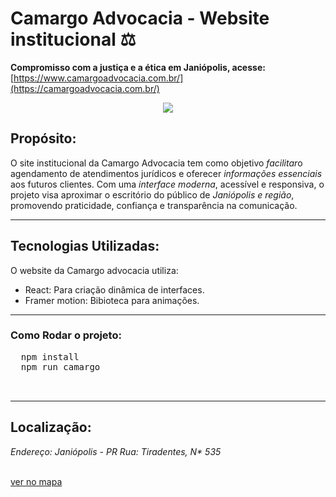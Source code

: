#  Camargo Advocacia - Website institucional ⚖️
  __Compromisso com a justiça e a ética em Janiópolis, acesse:__
  [https://www.camargoadvocacia.com.br/](https://camargoadvocacia.com.br/)


<div style="display: flex; flex-direction: column; justify-content: center; align-items: center">
<img src="https://scontent.fmgf1-1.fna.fbcdn.net/v/t39.30808-6/305312642_511932254268068_6751336805813931097_n.jpg?_nc_cat=100&ccb=1-7&_nc_sid=6ee11a&_nc_ohc=-jGb-AS-9MUQ7kNvwE8Ytyw&_nc_oc=Adkk85nLvDjbvN4yOEVQRPSdIdCaBOH6LWHhux135-wITiysSBgbB0iD64Hyg8CbaFA&_nc_zt=23&_nc_ht=scontent.fmgf1-1.fna&_nc_gid=TodpBlpFr0m_d-hRg6ehzg&oh=00_AfObKgAjzuViCu1U8RSr7k74CVYqIdR4oHxypiTf7Mv9zA&oe=6858B963"/>
</div>



## Propósito: 
<p>
  O site institucional da Camargo Advocacia tem como objetivo <em>facilitar</em>o agendamento de atendimentos jurídicos e oferecer <em>informações essenciais</em> aos futuros clientes. Com uma <em>interface moderna</em>, acessível e responsiva, o projeto visa aproximar o escritório do público de <em>Janiópolis e região</em>, promovendo praticidade, confiança e transparência na comunicação.
</p>

---
## Tecnologias Utilizadas:
O website da Camargo advocacia utiliza:
- React: Para criação dinâmica de interfaces.
- Framer motion: Bibioteca para animações.
---
### Como Rodar o projeto:
<pre>
  npm install 
  npm run camargo
  

</pre>
---


## Localização:
<address>Endereço: Janiópolis - PR
Rua: Tiradentes, N* 535</address>
 <br/>

[ver no mapa](https://www.google.com/maps?ll=-24.142761,-52.782036&z=17&t=m&hl=pt-BR&gl=BR&mapclient=embed&cid=9412524470453315525)


